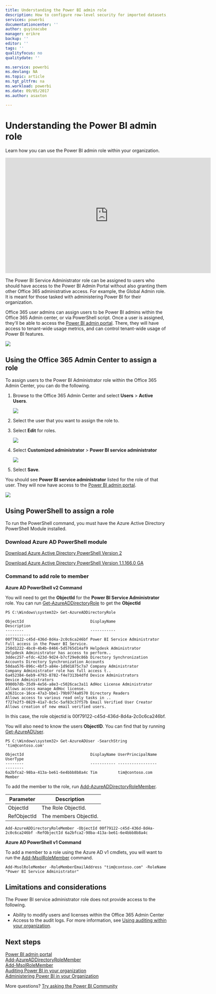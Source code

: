 ```yaml
---
title: Understanding the Power BI admin role
description: How to configure row-level security for imported datasets, and DirectQuery, within the Power BI service.
services: powerbi
documentationcenter: ''
author: guyinacube
manager: erikre
backup: ''
editor: ''
tags: ''
qualityfocus: no
qualitydate: ''

ms.service: powerbi
ms.devlang: NA
ms.topic: article
ms.tgt_pltfrm: na
ms.workload: powerbi
ms.date: 09/05/2017
ms.author: asaxton

---
```

# Understanding the Power BI admin role
Learn how you can use the Power BI admin role within your organization.

<iframe width="640" height="360" src="https://www.youtube.com/embed/PQRbdJgEm3k?showinfo=0" frameborder="0" allowfullscreen></iframe>

The Power BI Service Administrator role can be assigned to users who should have access to the Power BI Admin Portal without also granting them other Office 365 administrative access. For example, the Global Admin role. It is meant for those tasked with administering Power BI for their organization.

Office 365 user admins can assign users to be Power BI admins within the Office 365 Admin center, or via PowerShell script. Once a user is assigned, they'll be able to access the [Power BI admin portal](service-admin-portal.md). There, they will have access to tenant-wide usage metrics, and can control tenant-wide usage of Power BI features.

![](media/powerbi-admin-role/powerbi-admin-portal.png)

## Using the Office 365 Admin Center to assign a role
To assign users to the Power BI Administrator role within the Office 365 Admin Center, you can do the following.

1. Browse to the Office 365 Admin Center and select **Users** > **Active Users**.
   
    ![](media/powerbi-admin-role/powerbi-admin-users.png)
2. Select the user that you want to assign the role to.
3. Select **Edit** for roles.
   
    ![](media/powerbi-admin-role/powerbi-admin-edit-roles.png)
4. Select **Customized administrator** > **Power BI service administrator**
   
    ![](media/powerbi-admin-role/powerbi-admin-role.png)
5. Select **Save**.

You should see **Power BI service administrator** listed for the role of that user. They will now have access to the [Power BI admin portal](service-admin-portal.md).

![](media/powerbi-admin-role/powerbi-admin-role-set.png)

## Using PowerShell to assign a role
To run the PowerShell command, you must have the Azure Active Directory PowerShell Module installed.

### Download Azure AD PowerShell module
[Download Azure Active Directory PowerShell Version 2](https://github.com/Azure/azure-docs-powershell-azuread/blob/master/Azure%20AD%20Cmdlets/AzureAD/index.md)

[Download Azure Active Directory PowerShell Version 1.1.166.0 GA](http://connect.microsoft.com/site1164/Downloads/DownloadDetails.aspx?DownloadID=59185)

### Command to add role to member
**Azure AD PowerShell v2 Command**

You will need to get the **ObjectId** for the **Power BI Service Administrator** role. You can run [Get-AzureADDirectoryRole](https://docs.microsoft.com/powershell/azuread/v2/get-azureaddirectoryrole) to get the **ObjectId**

```
PS C:\Windows\system32> Get-AzureADDirectoryRole

ObjectId                             DisplayName                        Description
--------                             -----------                        -----------
00f79122-c45d-436d-8d4a-2c0c6ca246bf Power BI Service Administrator     Full access in the Power BI Service.
250d1222-4bc0-4b4b-8466-5d5765d14af9 Helpdesk Administrator             Helpdesk Administrator has access to perform..
3ddec257-efdc-423d-9d24-b7cf29e0c86b Directory Synchronization Accounts Directory Synchronization Accounts
50daa576-896c-4bf3-a84e-1d9d1875c7a7 Company Administrator              Company Administrator role has full access t..
6a452384-6eb9-4793-8782-f4e7313b4dfd Device Administrators              Device Administrators
9900b7db-35d9-4e56-a8e3-c5026cac3a11 AdHoc License Administrator        Allows access manage AdHoc license.
a3631cce-16ce-47a3-bbe1-79b9774a0570 Directory Readers                  Allows access to various read only tasks in ..
f727e2f3-0829-41a7-8c5c-5af83c37f57b Email Verified User Creator        Allows creation of new email verified users.
```

In this case, the role objectid is 00f79122-c45d-436d-8d4a-2c0c6ca246bf.

You will also need to know the users **ObjectID**. You can find that by running [Get-AzureADUser](https://docs.microsoft.com/powershell/azuread/v2/get-azureaduser).

```
PS C:\Windows\system32> Get-AzureADUser -SearchString 'tim@contoso.com'

ObjectId                             DisplayName UserPrincipalName      UserType
--------                             ----------- -----------------      --------
6a2bfca2-98ba-413a-be61-6e4bbb8b8a4c Tim         tim@contoso.com        Member
```

To add the member to the role, run [Add-AzureADDirectoryRoleMember](https://docs.microsoft.com/powershell/azuread/v2/add-azureaddirectoryrolemember).

| Parameter | Description |
| --- | --- |
| ObjectId |The Role ObjectId. |
| RefObjectId |The members ObjectId. |

```
Add-AzureADDirectoryRoleMember -ObjectId 00f79122-c45d-436d-8d4a-2c0c6ca246bf -RefObjectId 6a2bfca2-98ba-413a-be61-6e4bbb8b8a4c
```

**Azure AD PowerShell v1 Command**

To add a member to a role using the Azure AD v1 cmdlets, you will want to run the [Add-MsolRoleMember](https://docs.microsoft.com/powershell/msonline/v1/add-msolrolemember) command.

```
Add-MsolRoleMember -RoleMemberEmailAddress "tim@contoso.com" -RoleName "Power BI Service Administrator"
```

## Limitations and considerations
The Power BI service administrator role does not provide access to the following.

* Ability to modify users and licenses within the Office 365 Admin Center
* Access to the audit logs. For more information, see [Using auditing within your organization](service-admin-auditing.md).

## Next steps
[Power BI admin portal](service-admin-portal.md)  
[Add-AzureADDirectoryRoleMember](https://docs.microsoft.com/powershell/azuread/v2/add-azureaddirectoryrolemember)  
[Add-MsolRoleMember](https://docs.microsoft.com/powershell/msonline/v1/add-msolrolemember)  
[Auditing Power BI in your organization](service-admin-auditing.md)  
[Administering Power BI in your Organization](service-admin-administering-power-bi-in-your-organization.md)  

More questions? [Try asking the Power BI Community](http://community.powerbi.com/)

